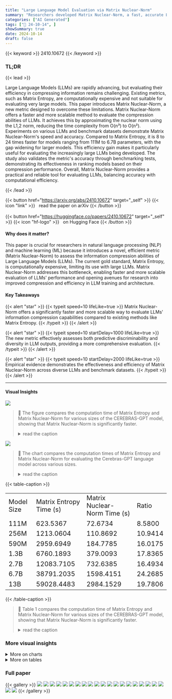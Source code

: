 ```yaml
---
title: "Large Language Model Evaluation via Matrix Nuclear-Norm"
summary: "Researchers developed Matrix Nuclear-Norm, a fast, accurate LLM evaluation metric that efficiently measures information compression, surpassing the computationally expensive Matrix Entropy."
categories: ["AI Generated"]
tags: ["🔖 24-10-14", ]
showSummary: true
date: 2024-10-14
draft: false
---
```


{{< keyword >}} 2410.10672 {{< /keyword >}}

### TL;DR


{{< lead >}}

Large Language Models (LLMs) are rapidly advancing, but evaluating their efficiency in compressing information remains challenging.  Existing metrics, such as Matrix Entropy, are computationally expensive and not suitable for evaluating very large models. This paper introduces Matrix Nuclear-Norm, a new metric designed to overcome these limitations. Matrix Nuclear-Norm offers a faster and more scalable method to evaluate the compression abilities of LLMs. It achieves this by approximating the nuclear norm using the L1,2 norm, reducing the time complexity from O(n³) to O(n²). Experiments on various LLMs and benchmark datasets demonstrate Matrix Nuclear-Norm's speed and accuracy. Compared to Matrix Entropy, it is 8 to 24 times faster for models ranging from 111M to 6.7B parameters, with the gap widening for larger models.  This efficiency gain makes it particularly useful for evaluating the increasingly large LLMs being developed. The study also validates the metric's accuracy through benchmarking tests, demonstrating its effectiveness in ranking models based on their compression performance. Overall, Matrix Nuclear-Norm provides a practical and reliable tool for evaluating LLMs, balancing accuracy with computational efficiency.

{{< /lead >}}


{{< button href="https://arxiv.org/abs/2410.10672" target="_self" >}}
{{< icon "link" >}} &nbsp; read the paper on arXiv
{{< /button >}}
<br><br>
{{< button href="https://huggingface.co/papers/2410.10672" target="_self" >}}
{{< icon "hf-logo" >}} &nbsp; on Hugging Face
{{< /button >}}

#### Why does it matter?
This paper is crucial for researchers in natural language processing (NLP) and machine learning (ML) because it introduces a novel, efficient metric (Matrix Nuclear-Norm) to assess the information compression abilities of Large Language Models (LLMs).  The current gold standard, Matrix Entropy, is computationally expensive, limiting its use with large LLMs.  Matrix Nuclear-Norm addresses this bottleneck, enabling faster and more scalable evaluation of LLMs' performance and opening avenues for research into improved compression and efficiency in LLM training and architecture.
#### Key Takeaways

{{< alert "star" >}}
{{< typeit speed=10 lifeLike=true >}} Matrix Nuclear-Norm offers a significantly faster and more scalable way to evaluate LLMs' information compression capabilities compared to existing methods like Matrix Entropy. {{< /typeit >}}
{{< /alert >}}

{{< alert "star" >}}
{{< typeit speed=10 startDelay=1000 lifeLike=true >}} The new metric effectively assesses both predictive discriminability and diversity in LLM outputs, providing a more comprehensive evaluation. {{< /typeit >}}
{{< /alert >}}

{{< alert "star" >}}
{{< typeit speed=10 startDelay=2000 lifeLike=true >}} Empirical evidence demonstrates the effectiveness and efficiency of Matrix Nuclear-Norm across diverse LLMs and benchmark datasets. {{< /typeit >}}
{{< /alert >}}

------
#### Visual Insights



![](https://ai-paper-reviewer.com/2410.10672/figures_3_0.png)

> 🔼 The figure compares the computation time of Matrix Entropy and Matrix Nuclear-Norm for various sizes of the CEREBRAS-GPT model, showing that Matrix Nuclear-Norm is significantly faster.
> <details>
> <summary>read the caption</summary>
> Figure 1: CEREBRAS-GPT: Time comparison
> </details>





![](https://ai-paper-reviewer.com/2410.10672/charts_7_0.png)

> 🔼 The chart compares the computation times of Matrix Entropy and Matrix Nuclear-Norm for evaluating the Cerebras-GPT language model across various sizes.
> <details>
> <summary>read the caption</summary>
> Figure 1: CEREBRAS-GPT: Time comparison
> </details>





{{< table-caption >}}
<table id='6' style='font-size:20px'><tr><td>Model Size</td><td>Matrix Entropy Time (s)</td><td>Matrix Nuclear-Norm Time (s)</td><td>Ratio</td></tr><tr><td>111M</td><td>623.5367</td><td>72.6734</td><td>8.5800</td></tr><tr><td>256M</td><td>1213.0604</td><td>110.8692</td><td>10.9414</td></tr><tr><td>590M</td><td>2959.6949</td><td>184.7785</td><td>16.0175</td></tr><tr><td>1.3B</td><td>6760.1893</td><td>379.0093</td><td>17.8365</td></tr><tr><td>2.7B</td><td>12083.7105</td><td>732.6385</td><td>16.4934</td></tr><tr><td>6.7B</td><td>38791.2035</td><td>1598.4151</td><td>24.2685</td></tr><tr><td>13B</td><td>59028.4483</td><td>2984.1529</td><td>19.7806</td></tr></table>{{< /table-caption >}}

> 🔼 Table 1 compares the computation time of Matrix Entropy and Matrix Nuclear-Norm for various sizes of the CEREBRAS-GPT model, showing that Matrix Nuclear-Norm is significantly faster.
> <details>
> <summary>read the caption</summary>
> Table 1: CEREBRAS-GPT: Time Comparison between Matrix Entropy and Matrix Nuclear-Norm
> </details>



### More visual insights



<details>
<summary>More on charts
</summary>


![](https://ai-paper-reviewer.com/2410.10672/charts_8_0.png)

> 🔼 Figure 2 displays the relationship between Matrix Nuclear-Norm, matrix entropy, cross-entropy loss, and perplexity across various model sizes.
> <details>
> <summary>read the caption</summary>
> Figure 2: Comparison of Matrix Nuclear-Norm, matrix entropy, loss, and perplexity when model scales up.
> </details>


![](https://ai-paper-reviewer.com/2410.10672/charts_8_1.png)

> 🔼 The chart displays the Matrix Nuclear-Norm values for different sentence operations (Reverse, Shuffle & Reverse, Shuffle, Base) across three different model sizes (1.3B, 2.7B, 6.7B), showing how disrupting sentence structure increases the Matrix Nuclear-Norm.
> <details>
> <summary>read the caption</summary>
> Figure 3: Results of sentence operation. Shuffling and reversing disrupt the text structure and diminish the informational content, leading to an increase in Matrix Nuclear-Norm.
> </details>


![](https://ai-paper-reviewer.com/2410.10672/charts_9_0.png)

> 🔼 The chart displays the relationship between Matrix Nuclear-Norm values and the length of input text for various sized language models.
> <details>
> <summary>read the caption</summary>
> Figure 4: The Matrix Nuclear-Norm values for contexts of varying lengths show that as text length increases, the Matrix Nuclear-Norm continues to rise and tends to converge.
> </details>


![](https://ai-paper-reviewer.com/2410.10672/charts_16_0.png)

> 🔼 The chart displays the cross-entropy loss, matrix entropy, and matrix nuclear norm for the Pythia model family across various model sizes and datasets.
> <details>
> <summary>read the caption</summary>
> Figure 5: Pythia Model Metrics: Matrix Nuclear-Norm, Matrix Entropy, and Loss
> </details>


![](https://ai-paper-reviewer.com/2410.10672/charts_17_0.png)

> 🔼 The chart compares the computation time of Matrix Entropy and Matrix Nuclear-Norm for various sizes of Pythia language models.
> <details>
> <summary>read the caption</summary>
> Figure 6: Pythia: Time Comparison of Matrix Entropy and Nuclear-Norm
> </details>


</details>



<details>
<summary>More on tables
</summary>


{{< table-caption >}}
<table id='7' style='font-size:16px'><tr><td rowspan="2">LENGTH</td><td colspan="7">GPT MODEL SIZE</td></tr><tr><td>111M</td><td>256M</td><td>590M</td><td>1.3B</td><td>2.7B</td><td>6.7B</td><td>13B</td></tr><tr><td>64</td><td>0.4574</td><td>0.4125</td><td>0.3787</td><td>0.3486</td><td>0.4053</td><td>0.3315</td><td>0.4148</td></tr><tr><td>128</td><td>0.5293</td><td>0.4680</td><td>0.4270</td><td>0.3835</td><td>0.4143</td><td>0.3477</td><td>0.4032</td></tr><tr><td>512</td><td>0.7883</td><td>0.6978</td><td>0.6251</td><td>0.5554</td><td>0.5265</td><td>0.4468</td><td>0.4422</td></tr><tr><td>1024</td><td>0.9132</td><td>0.8787</td><td>0.7802</td><td>0.6953</td><td>0.6351</td><td>0.5383</td><td>0.5028</td></tr></table>{{< /table-caption >}}
> 🔼 The table presents the Matrix Nuclear-Norm values for varying lengths of text across different sizes of GPT models, showing the trend of increasing values with length.
> <details>
> <summary>read the caption</summary>
> Table 2: Analysis of Length Dynamics
> </details>

{{< table-caption >}}
<br><table id='2' style='font-size:14px'><tr><td rowspan="2">MODELS</td><td colspan="6">ADDING PROMPT TO QA PAIRS</td></tr><tr><td>EMPTY PROMPT</td><td>PROMPT 1</td><td>PROMPT 2</td><td>PROMPT 3</td><td>AVERAGE</td><td>△x</td></tr><tr><td>CEREBRAS-GPT-1.3B</td><td>0.150955</td><td>0.147577</td><td>0.140511</td><td>0.141358</td><td>0.14453</td><td>�0.006425</td></tr><tr><td>CEREBRAS-GPT-2.7B</td><td>0.150130</td><td>0.151522</td><td>0.142834</td><td>0.151842</td><td>0.14844</td><td>�0.001690</td></tr><tr><td>CEREBRAS-GPT-6.7B</td><td>0.132042</td><td>0.128346</td><td>0.124094</td><td>0.133211</td><td>0.12923</td><td>�0.002812</td></tr></table>{{< /table-caption >}}
> 🔼 Table 3 shows the impact of using different prompts on the Matrix Nuclear-Norm values for three different sizes of GPT models.
> <details>
> <summary>read the caption</summary>
> Table 3: Results of prompt learning with (Empty Prompt) and without (Prompt 1, 2, 3) the use of prompts. Incorporating prompts as prefixes before the QA pairs enhances the models' ability to achieve better compression.
> </details>

{{< table-caption >}}
<br><table id='8' style='font-size:20px'><tr><td>Model</td><td>DataSet</td><td>7B</td><td>13B</td><td>33B</td><td>Model</td><td>DataSet</td><td>1.3B</td><td>6.7B</td><td>7B</td></tr><tr><td>Vicuna</td><td>Alpaca Arena</td><td>0.4623 0.4824</td><td>0.4159 0.4311</td><td>0.3643 0.3734</td><td>DeepSeek</td><td>Alpaca Arena</td><td>0.4882 0.5754</td><td>0.3472 0.4175</td><td>0.3352 0.4357</td></tr></table>{{< /table-caption >}}
> 🔼 Table 4 presents Matrix Nuclear-Norm values for Vicuna and DeepSeek models across Alpaca and Arena datasets, demonstrating lower values indicating enhanced information processing efficiency with increasing model size.
> <details>
> <summary>read the caption</summary>
> Table 4: Matrix Nuclear-Norms in Vicuna and DeepSeek Responses
> </details>

{{< table-caption >}}
<table id='0' style='font-size:14px'><tr><td rowspan="2">MODEL</td><td colspan="3">Matrix Nuclear-Norm</td><td rowspan="2">Rank</td></tr><tr><td>Alpaca</td><td>Arena-Hard</td><td>Avg Score</td></tr><tr><td>DeepSeek-7B</td><td>0.3352</td><td>0.4357</td><td>0.3855</td><td>↓</td></tr><tr><td>Gemma-7B</td><td>0.3759</td><td>0.3998</td><td>0.3879</td><td>↓</td></tr><tr><td>Vicuna-7B</td><td>0.4623</td><td>0.4824</td><td>0.4724</td><td>↓</td></tr><tr><td>LLaMA 2-7B</td><td>0.4648</td><td>0.5038</td><td>0.4843</td><td>↓</td></tr><tr><td>QWEN 1.5-7B</td><td>0.4866</td><td>0.5165</td><td>0.5016</td><td>↓</td></tr><tr><td>Mistral-7B</td><td>0.4980</td><td>0.5126</td><td>0.5053</td><td>↓</td></tr><tr><td>QWEN 2-7B</td><td>0.5989</td><td>0.5751</td><td>0.5870</td><td></td></tr><tr><td>QWEN 1.5-72B</td><td>0.5291</td><td>0.5065</td><td>0.5178</td><td>↓</td></tr><tr><td>QWEN 2-72B</td><td>0.5261</td><td>0.4689</td><td>0.4975</td><td>↓</td></tr><tr><td>Llama 3-70B</td><td>0.4935</td><td>0.4967</td><td>0.4951</td><td>↓</td></tr><tr><td>Llama 2-70B</td><td>0.3862</td><td>0.4086</td><td>0.3974</td><td></td></tr></table>{{< /table-caption >}}
> 🔼 Table 5 presents a comparative analysis of model performance across different model families on Alpaca and Arena-Hard benchmark datasets using Matrix Nuclear-Norm, showing rankings based on average scores.
> <details>
> <summary>read the caption</summary>
> Table 5: Matrix Nuclear-Norm Rankings: A Comparative Analysis of Model Performance
> </details>

{{< table-caption >}}
<br><table id='12' style='font-size:16px'><tr><td rowspan="2">MODEL</td><td colspan="5">SAMPLING STRATEGY</td><td rowspan="2">STANDARD DEVIATION</td></tr><tr><td>10000 (SEED 1)</td><td>10000 (SEED 2)</td><td>10000 (SEED 3)</td><td>15000</td><td>20000</td></tr><tr><td>CEREBRAS-GPT-1.3B</td><td>0.5684</td><td>0.5670</td><td>0.5676</td><td>0.5699</td><td>0.5693</td><td>0.0004975</td></tr></table>{{< /table-caption >}}
> 🔼 The table presents the results of an ablation study evaluating the impact of different sampling strategies on the Matrix Nuclear-Norm metric, demonstrating its robustness across varied sample sizes and random seeds.
> <details>
> <summary>read the caption</summary>
> Table 6: Ablation study of differnet sampling strategies on the Wikimedia[18] dataset.
> </details>

{{< table-caption >}}
<table id='4' style='font-size:18px'><tr><td>Model Size</td><td>Matrix Entropy Time (s)</td><td>Matrix Nuclear-Norm Time (s)</td><td>Ratio</td></tr><tr><td>14M</td><td>52.8669</td><td>22.2652</td><td>2.3772</td></tr><tr><td>31M</td><td>114.0820</td><td>28.1842</td><td>4.0477</td></tr><tr><td>70M</td><td>320.6641</td><td>24.3188</td><td>13.1855</td></tr><tr><td>160M</td><td>631.9762</td><td>41.6187</td><td>15.1817</td></tr><tr><td>410M</td><td>1040.9764</td><td>80.9814</td><td>12.8481</td></tr><tr><td>1B</td><td>4650.1264</td><td>114.0639</td><td>40.8387</td></tr><tr><td>1.4B</td><td>6387.0392</td><td>347.8670</td><td>18.3858</td></tr><tr><td>2.8B</td><td>8127.1343</td><td>343.3888</td><td>23.6778</td></tr><tr><td>6.9B</td><td>28197.8172</td><td>816.6332</td><td>34.5350</td></tr><tr><td>12B</td><td>47273.5235</td><td>1276.1128</td><td>37.0485</td></tr></table>{{< /table-caption >}}
> 🔼 The table compares the computation times of Matrix Entropy and Matrix Nuclear-Norm for various sizes of Pythia language models, showing that Matrix Nuclear-Norm is significantly faster.
> <details>
> <summary>read the caption</summary>
> Table 7: Pythia Model: Matrix Entropy vs. Matrix Nuclear-Norm Time Comparison
> </details>

{{< table-caption >}}
<table id='6' style='font-size:18px'><tr><td>Model</td><td>DataSet</td><td>0.5B</td><td>1.5B</td><td>7B</td><td>72B</td></tr><tr><td rowspan="2">QWEN 2</td><td>Alpaca</td><td>0.6551</td><td>0.6176</td><td>0.5989</td><td>0.5261</td></tr><tr><td>Arena</td><td>0.6872</td><td>0.6374</td><td>0.5751</td><td>0.4689</td></tr></table>{{< /table-caption >}}
> 🔼 Table 8 presents the Matrix Nuclear-Norm values for different sizes of QWEN 2 models, evaluated on Alpaca and Arena datasets.
> <details>
> <summary>read the caption</summary>
> Table 8: Matrix Nuclear-Norm in QWEN 2 Responses
> </details>

{{< table-caption >}}
<br><table id='8' style='font-size:18px'><tr><td>Model</td><td>Data Set</td><td>8B</td><td>70B</td></tr><tr><td rowspan="2">Llama-3</td><td>Alpaca</td><td>0.5782</td><td>0.4935</td></tr><tr><td>Arena</td><td>0.5817</td><td>0.4967</td></tr></table>{{< /table-caption >}}
> 🔼 This table shows the Matrix Nuclear-Norm values for Llama-3 models (8B and 70B parameters) across Alpaca and Arena datasets.
> <details>
> <summary>read the caption</summary>
> Table 9: Matrix Nuclear-Norm in Llama-3 Responses
> </details>

{{< table-caption >}}
<table id='0' style='font-size:14px'><tr><td rowspan="2">BENCHMARKS</td><td rowspan="2">INDICATORS</td><td colspan="7">GPT MODEL SIZE</td></tr><tr><td>111M</td><td>256M</td><td>590M</td><td>1.3B</td><td>2.7B</td><td>6.7B</td><td>13B</td></tr><tr><td rowspan="5">OPENBOOKQA</td><td>ACCURACY</td><td>0.118</td><td>0.158</td><td>0.158</td><td>0.166</td><td>0.206</td><td>0.238</td><td>0.286</td></tr><tr><td>MATRIX ENTROPY</td><td>0.3575</td><td>0.3416</td><td>0.3237</td><td>0.3140</td><td>0.2991</td><td>0.2848</td><td>0.2767</td></tr><tr><td>LOSS</td><td>5.6196</td><td>5.3536</td><td>5.1881</td><td>4.9690</td><td>4.8723</td><td>4.7195</td><td>4.7050</td></tr><tr><td>PPL</td><td>148.38</td><td>108.10</td><td>83.45</td><td>65.10</td><td>50.93</td><td>41.80</td><td>40.89</td></tr><tr><td>MATRIX NUCLEAR-NORM</td><td>0.4447</td><td>0.4057</td><td>0.3941</td><td>0.3644</td><td>0.4606</td><td>0.3672</td><td>0.4423</td></tr><tr><td rowspan="5">WINOGRANDE</td><td>ACCURACY</td><td>0.488</td><td>0.511</td><td>0.498</td><td>0.521</td><td>0.559</td><td>0.602</td><td>0.646</td></tr><tr><td>MATRIX ENTROPY</td><td>0.4073</td><td>0.3915</td><td>0.3706</td><td>0.3605</td><td>0.3419</td><td>0.3272</td><td>0.3149</td></tr><tr><td>LOSS</td><td>4.7869</td><td>4.5854</td><td>4.4141</td><td>4.2513</td><td>4.1107</td><td>4.0109</td><td>4.0266</td></tr><tr><td>PPL</td><td>39.81</td><td>30.25</td><td>26.57</td><td>21.87</td><td>18.55</td><td>16.53</td><td>16.94</td></tr><tr><td>MATRIX NUCLEAR-NORM</td><td>0.4802</td><td>0.4479</td><td>0.4440</td><td>0.4133</td><td>0.5232</td><td>0.4220</td><td>0.4964</td></tr><tr><td rowspan="5">PIQA</td><td>ACCURACY</td><td>0.594</td><td>0.613</td><td>0.627</td><td>0.664</td><td>0.701</td><td>0.739</td><td>0.766</td></tr><tr><td>MATRIX ENTROPY</td><td>0.4168</td><td>0.3991</td><td>0.3783</td><td>0.3676</td><td>0.3504</td><td>0.3344</td><td>0.3264</td></tr><tr><td>LOSS</td><td>4.8425</td><td>4.5470</td><td>4.4029</td><td>4.1613</td><td>4.0075</td><td>3.8545</td><td>3.8826</td></tr><tr><td>PPL</td><td>69.80</td><td>47.94</td><td>37.88</td><td>28.76</td><td>23.15</td><td>19.76</td><td>19.72</td></tr><tr><td>MATRIX NUCLEAR-NORM</td><td>0.4868</td><td>0.4327</td><td>0.4164</td><td>0.3826</td><td>0.4452</td><td>0.3675</td><td>0.4149</td></tr><tr><td colspan="9">Table 10: Language modeling indicators on openbookqa, winogrande and piqa.</td></tr><tr><td rowspan="2">DATASET</td><td rowspan="2">INDICATORS</td><td colspan="7">GPT MODELS SIZE</td></tr><tr><td>111M</td><td>256M</td><td>590M</td><td>1.3B</td><td>2.7B</td><td>6.7B</td><td>13B</td></tr><tr><td rowspan="4">DOLLY-15K</td><td>MATRIX ENTROPY</td><td>0.5976</td><td>0.5840</td><td>0.5582</td><td>0.5477</td><td>0.5240</td><td>0.5064</td><td>0.4859</td></tr><tr><td>LOSS</td><td>3.6710</td><td>3.2907</td><td>3.0359</td><td>2.7517</td><td>2.5015</td><td>2.2911</td><td>2.3098</td></tr><tr><td>PPL</td><td>39.93</td><td>27.53</td><td>21.42</td><td>16.15</td><td>12.50</td><td>10.23</td><td>10.30</td></tr><tr><td>MATRIX NUCLEAR-NORM</td><td>0.6207</td><td>0.5565</td><td>0.5063</td><td>0.4553</td><td>0.4639</td><td>0.3904</td><td>0.4859</td></tr><tr><td rowspan="4">WIKIPEDIA</td><td>MATRIX ENTROPY</td><td>0.6177</td><td>0.6077</td><td>0.5848</td><td>0.5786</td><td>0.5523</td><td>0.5368</td><td>0.5126</td></tr><tr><td>LOSS</td><td>3.2900</td><td>2.9343</td><td>2.6854</td><td>2.4282</td><td>2.2045</td><td>2.0216</td><td>2.0327</td></tr><tr><td>PPL</td><td>31.38</td><td>22.51</td><td>17.89</td><td>13.85</td><td>11.08</td><td>9.19</td><td>9.32</td></tr><tr><td>MATRIX NUCLEAR-NORM</td><td>0.6744</td><td>0.6422</td><td>0.6094</td><td>0.5639</td><td>0.5438</td><td>0.4660</td><td>0.4708</td></tr><tr><td rowspan="4">OPENWEBTEXT2</td><td>MATRIX ENTROPY</td><td>0.6527</td><td>0.6479</td><td>0.6206</td><td>0.6142</td><td>0.5855</td><td>0.5683</td><td>0.5463</td></tr><tr><td>LOSS</td><td>3.7509</td><td>3.3852</td><td>3.1414</td><td>2.8860</td><td>2.6465</td><td>2.4708</td><td>2.4685</td></tr><tr><td>PPL</td><td>36.79</td><td>25.82</td><td>20.34</td><td>15.89</td><td>12.51</td><td>10.57</td><td>10.51</td></tr><tr><td>MATRIX NUCLEAR-NORM</td><td>0.7147</td><td>0.7066</td><td>0.6823</td><td>0.6363</td><td>0.6017</td><td>0.5133</td><td>0.4991</td></tr><tr><td rowspan="4">HH-RLHF</td><td>MATRIX ENTROPY</td><td>0.5753</td><td>0.5635</td><td>0.5350</td><td>0.5268</td><td>0.4971</td><td>0.4813</td><td>0.4640</td></tr><tr><td>LOSS</td><td>3.3078</td><td>2.9964</td><td>2.8171</td><td>2.6431</td><td>2.4622</td><td>2.3526</td><td>2.3323</td></tr><tr><td>PPL</td><td>18.97</td><td>14.01</td><td>11.62</td><td>9.73</td><td>8.12</td><td>7.27</td><td>7.19</td></tr><tr><td>MATRIX NUCLEAR-NORM</td><td>0.6309</td><td>0.5716</td><td>0.5307</td><td>0.4771</td><td>0.4959</td><td>0.4277</td><td>0.4518</td></tr></table>{{< /table-caption >}}
> 🔼 Table 10 presents a comparison of various language modeling metrics (accuracy, matrix entropy, loss, perplexity, and matrix nuclear norm) across different model sizes (111M, 256M, 590M, 1.3B, 2.7B, 6.7B, and 13B) for three benchmark datasets: OpenBookQA, Winogrande, and PIQA.
> <details>
> <summary>read the caption</summary>
> Table 10: Language modeling indicators on openbookqa, winogrande and piqa.
> </details>

{{< table-caption >}}
<br><table id='1' style='font-size:14px'><tr><td rowspan="2">DATASETS</td><td rowspan="2">INDICATORS</td><td colspan="10">PYTHIA MODELS SIZE</td></tr><tr><td>14M</td><td>31M</td><td>70M</td><td>160M</td><td>410M</td><td>1B</td><td>1.4B</td><td>2.8B</td><td>6.9B</td><td>12B</td></tr><tr><td rowspan="3">DOLLY-15K</td><td>MATRIX ENTROPY</td><td>0.7732</td><td>0.7155</td><td>0.6707</td><td>0.6243</td><td>0.5760</td><td>0.5328</td><td>0.5309</td><td>0.5263</td><td>0.5003</td><td>0.4876</td></tr><tr><td>LOSS</td><td>4.4546</td><td>4.0358</td><td>3.5990</td><td>3.1323</td><td>2.6752</td><td>2.4843</td><td>2.3816</td><td>2.2484</td><td>2.1368</td><td>2.0616</td></tr><tr><td>MATRIX NUCLEAR-NORM</td><td>0.7508</td><td>0.7735</td><td>0.6984</td><td>0.6104</td><td>0.5760</td><td>0.4710</td><td>0.4922</td><td>0.4585</td><td>0.4202</td><td>0.4181</td></tr><tr><td rowspan="3">WIKIPEDIA</td><td>MATRIX ENTROPY</td><td>0.7938</td><td>0.7442</td><td>0.7003</td><td>0.6580</td><td>0.6039</td><td>0.5584</td><td>0.5587</td><td>0.5553</td><td>0.5314</td><td>0.5140</td></tr><tr><td>LOSS</td><td>4.1112</td><td>3.6921</td><td>3.2694</td><td>2.8207</td><td>2.4017</td><td>2.2213</td><td>2.1292</td><td>2.0140</td><td>1.9120</td><td>1.8489</td></tr><tr><td>MATRIX NUCLEAR-NORM</td><td>0.6053</td><td>0.6700</td><td>0.6996</td><td>0.6718</td><td>0.6464</td><td>0.5591</td><td>0.5787</td><td>0.5410</td><td>0.4850</td><td>0.4768</td></tr><tr><td rowspan="3">OPENWEBTEXT2</td><td>MATRIX ENTROPY</td><td>0.8144</td><td>0.7749</td><td>0.7370</td><td>0.6980</td><td>0.6415</td><td>0.5944</td><td>0.5916</td><td>0.5887</td><td>0.5591</td><td>0.5417</td></tr><tr><td>LOSS</td><td>4.3965</td><td>4.0033</td><td>3.6284</td><td>3.2031</td><td>2.7838</td><td>2.6198</td><td>2.5228</td><td>2.4005</td><td>2.3133</td><td>2.2502</td></tr><tr><td>MATRIX NUCLEAR-NORM</td><td>0.5041</td><td>0.6186</td><td>0.7142</td><td>0.7258</td><td>0.7105</td><td>0.6215</td><td>0.6378</td><td>0.5967</td><td>0.5275</td><td>0.5110</td></tr><tr><td rowspan="3">HH-RLHF</td><td>MATRIX ENTROPY</td><td>0.7673</td><td>0.7114</td><td>0.6607</td><td>0.6126</td><td>0.5552</td><td>0.5054</td><td>0.5032</td><td>0.4977</td><td>0.4699</td><td>0.4528</td></tr><tr><td>LOSS</td><td>3.7466</td><td>3.4018</td><td>3.1146</td><td>2.7366</td><td>2.4340</td><td>2.3311</td><td>2.2687</td><td>2.1992</td><td>2.1199</td><td>2.0905</td></tr><tr><td>MATRIX NUCLEAR-NORM</td><td>0.7353</td><td>0.7674</td><td>0.6964</td><td>0.6182</td><td>0.5886</td><td>0.4825</td><td>0.5141</td><td>0.4839</td><td>0.4562</td><td>0.4481</td></tr></table>{{< /table-caption >}}
> 🔼 Table 12 presents the language modeling indicators for Pythia models across four datasets, showing Matrix Entropy, Loss, and Matrix Nuclear-Norm values for various model sizes.
> <details>
> <summary>read the caption</summary>
> Table 12: The language modeling indicators (where lower values indicate better performance) for the Pythia models were evaluated on the Dolly-15k, Wikipedia, OpenWebText2, and HH-RLHF datasets.
> </details>

{{< table-caption >}}
<br><table id='3' style='font-size:14px'><tr><td>Prompt ID</td><td>Prompt Content</td></tr><tr><td>Prompt 1</td><td>You are an AI assistant. You will be given a task. You must generate a detailed and long answer.</td></tr><tr><td>Prompt 2</td><td>You are a helpful assistant, who always provide explanation. Think like you are answering to a five year old.</td></tr><tr><td>Prompt 3</td><td>You are an AI assistant. User will give you a task. Your goal is to complete the task as faithfully as you can. While performing the task think step-by-step and justify your steps.</td></tr></table>{{< /table-caption >}}
> 🔼 This table lists the three prompts selected from the OpenOrca dataset that were used in the prompt learning experiments.
> <details>
> <summary>read the caption</summary>
> Table 13: The prompts selected from OpenOrca[30] dataset.
> </details>

</details>


### Full paper

{{< gallery >}}
<img src="https://ai-paper-reviewer.com/2410.10672/1.png" class="grid-w50 md:grid-w33 xl:grid-w25" />
<img src="https://ai-paper-reviewer.com/2410.10672/2.png" class="grid-w50 md:grid-w33 xl:grid-w25" />
<img src="https://ai-paper-reviewer.com/2410.10672/3.png" class="grid-w50 md:grid-w33 xl:grid-w25" />
<img src="https://ai-paper-reviewer.com/2410.10672/4.png" class="grid-w50 md:grid-w33 xl:grid-w25" />
<img src="https://ai-paper-reviewer.com/2410.10672/5.png" class="grid-w50 md:grid-w33 xl:grid-w25" />
<img src="https://ai-paper-reviewer.com/2410.10672/6.png" class="grid-w50 md:grid-w33 xl:grid-w25" />
<img src="https://ai-paper-reviewer.com/2410.10672/7.png" class="grid-w50 md:grid-w33 xl:grid-w25" />
<img src="https://ai-paper-reviewer.com/2410.10672/8.png" class="grid-w50 md:grid-w33 xl:grid-w25" />
<img src="https://ai-paper-reviewer.com/2410.10672/9.png" class="grid-w50 md:grid-w33 xl:grid-w25" />
<img src="https://ai-paper-reviewer.com/2410.10672/10.png" class="grid-w50 md:grid-w33 xl:grid-w25" />
<img src="https://ai-paper-reviewer.com/2410.10672/11.png" class="grid-w50 md:grid-w33 xl:grid-w25" />
<img src="https://ai-paper-reviewer.com/2410.10672/12.png" class="grid-w50 md:grid-w33 xl:grid-w25" />
<img src="https://ai-paper-reviewer.com/2410.10672/13.png" class="grid-w50 md:grid-w33 xl:grid-w25" />
<img src="https://ai-paper-reviewer.com/2410.10672/14.png" class="grid-w50 md:grid-w33 xl:grid-w25" />
<img src="https://ai-paper-reviewer.com/2410.10672/15.png" class="grid-w50 md:grid-w33 xl:grid-w25" />
<img src="https://ai-paper-reviewer.com/2410.10672/16.png" class="grid-w50 md:grid-w33 xl:grid-w25" />
<img src="https://ai-paper-reviewer.com/2410.10672/17.png" class="grid-w50 md:grid-w33 xl:grid-w25" />
<img src="https://ai-paper-reviewer.com/2410.10672/18.png" class="grid-w50 md:grid-w33 xl:grid-w25" />
<img src="https://ai-paper-reviewer.com/2410.10672/19.png" class="grid-w50 md:grid-w33 xl:grid-w25" />
<img src="https://ai-paper-reviewer.com/2410.10672/20.png" class="grid-w50 md:grid-w33 xl:grid-w25" />
<img src="https://ai-paper-reviewer.com/2410.10672/21.png" class="grid-w50 md:grid-w33 xl:grid-w25" />
<img src="https://ai-paper-reviewer.com/2410.10672/22.png" class="grid-w50 md:grid-w33 xl:grid-w25" />
{{< /gallery >}}